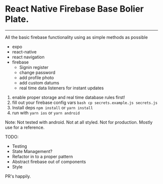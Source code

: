 # React Native Firebase Base Bolier Plate.

---

All the basic firebase functionality using as simple methods as possible

- expo
- react-native
- react navigation
- firebase
  - Signin register
  - change password
  - add profile photo
  - add custom datums
  - real time data listeners for instant updates

1. enable proper storage and real time database rules first!
2. fill out your firebase config vars ```bash cp secrets.example.js secrets.js```
3. Install deps `npm install` or `yarn install`
4. run with `yarn ios` or `yarn android`

Note:
Not tested with android. Not at all styled. Not for production. Mostly use for a reference.

TODO:
- Testing
- State Management?
- Refactor in to a proper pattern
- Abstract firebase out of components
- Style

PR's happily.
